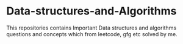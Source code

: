 # Data-structures-and-Algorithms

This repositories contains Important Data structures and algorithms questions and concepts which from leetcode, gfg etc solved by me.
